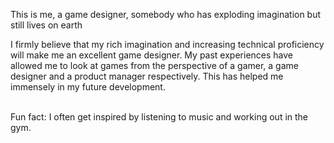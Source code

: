 This is me, a game designer, somebody who has exploding imagination but still lives on earth

I firmly believe that my rich imagination and increasing technical proficiency will make me an excellent game designer. My past experiences have allowed me to look at games from the perspective of a gamer, a game designer and a product manager respectively. This has helped me immensely in my future development.

<br/>
Fun fact: I often get inspired by listening to music and working out in the gym.